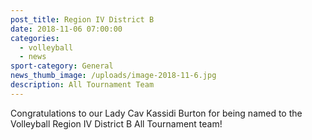 ```yaml
---
post_title: Region IV District B
date: 2018-11-06 07:00:00
categories:
  - volleyball
  - news
sport-category: General
news_thumb_image: /uploads/image-2018-11-6.jpg
description: All Tournament Team
---
```


Congratulations to our Lady Cav Kassidi Burton for being named to the Volleyball Region IV District B All Tournament team!